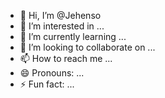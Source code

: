 - 👋 Hi, I’m @Jehenso
- 👀 I’m interested in ...
- 🌱 I’m currently learning ...
- 💞️ I’m looking to collaborate on ...
- 📫 How to reach me ...
- 😄 Pronouns: ...
- ⚡ Fun fact: ...

<!---
Jehenso/Jehenso is a ✨ special ✨ repository because its `README.md` (this file) appears on your GitHub profile.
You can click the Preview link to take a look at your changes.
--->
